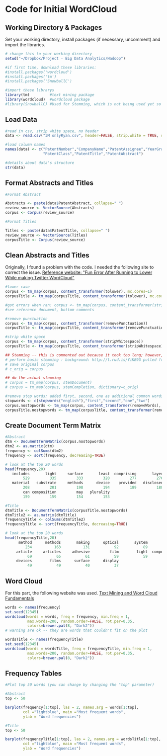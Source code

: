 # Code for Initial WordCloud

## Working Directory & Packages
Set your working directory, install packages (if necessary, uncomment) and import the libraries.

```r
# change this to your working directory
setwd("~/Dropbox/Project - Big Data Analytics/Hadoop")

#if first time, download these libraries:
#install.packages('wordcloud')
#install.packages('tm')
#install.packages('SnowballC')

#import these librarys
library(tm)         #text mining package
library(wordcloud)  #wordcloud package
#library(SnowballC) #Used for Stemming, which is not being used yet so do not need
```

## Load Data

```r
#read in csv, strip white space, no header
data <- read.csv("3M onlyRyan.csv", header=FALSE, strip.white = TRUE, stringsAsFactors=FALSE)

#load column names
names(data) <- c("PatentNumber","CompanyName","PatentAssignee","YearGranted","YearApplied",
                 "PatentClass","PatentTitle","PatentAbstract")

#details about data's structure
str(data)
```

## Format Abstracts and Titles

```r
#Format Abstract

Abstracts <- paste(data$PatentAbstract, collapse=" ")
review_source <- VectorSource(Abstracts)
corpus <- Corpus(review_source)

#Format Titles

Titles <- paste(data$PatentTitle, collapse=" ")
review_source <- VectorSource(Titles)
corpusTitle <- Corpus(review_source)
```
## Clean Abstracts and Titles
Originally, I found a problem with the code. I needed the following site to correct the issue.
[Reference website: "Fun Error After Running to Lower While making Twitter WordCloud"](http://stackoverflow.com/questions/27756693/fun-error-after-running-tolower-while-making-twitter-wordcloud)

```r
#lower case
corpus <- tm_map(corpus, content_transformer(tolower), mc.cores=1)
corpusTitle <- tm_map(corpusTitle, content_transformer(tolower), mc.cores=1)

#got errors when ran: corpus <- tm_map(corpus, content_transformer(stri_trans_tolower))
#see reference document, bottom comments

#remove punctuation
corpus <- tm_map(corpus, content_transformer(removePunctuation))
corpusTitle <- tm_map(corpusTitle, content_transformer(removePunctuation))

#strip white space
corpus <- tm_map(corpus, content_transformer(stripWhitespace))
corpusTitle <- tm_map(corpusTitle, content_transformer(stripWhitespace))

## Stemming -- this is commented out because it took too long; however, we'll need to run this evenutally
# perform basic stemming : background: http://l.rud.is/YiKB9G pulled from: http://www.r-bloggers.com/visualizing-risky-words-part-2/
# save original corpus
# c_orig = corpus

## do the actual stemming
# corpus = tm_map(corpus, stemDocument)
# corpus = tm_map(corpus, stemCompletion, dictionary=c_orig)

#remove stop words; added first, second, one as additional common words that don't seem to add value
stopwords <- c(stopwords("english"),"first","second","one","two")
corpus.nostopwords <- tm_map(corpus, content_transformer(removeWords), stopwords)
corpusTitle.nostopwords <- tm_map(corpusTitle, content_transformer(removeWords), stopwords)
```

## Create Document Term Matrix

```r
#Abstract
dtm <- DocumentTermMatrix(corpus.nostopwords)
dtm2 <- as.matrix(dtm)
frequency <- colSums(dtm2)
frequency <- sort(frequency, decreasing=TRUE)

# look at the top 20 words
head(frequency,20)
   includes       light     surface       least  comprising       layer     optical      method 
        529         335         333         320         277         276         230         229 
   material   substrate     methods      device    provided   disclosed        film      system 
        208         201         198         194         189         188         183         164 
        can composition         may   plurality 
        159         159         154         153 

#Title
dtmTitle <- DocumentTermMatrix(corpusTitle.nostopwords)
dtmTitle2 <- as.matrix(dtmTitle)
frequencyTitle <- colSums(dtmTitle2)
frequencyTitle <- sort(frequencyTitle, decreasing=TRUE)

# look at the top 20 words
head(frequencyTitle,20)
      method      methods       making      optical       system       device compositions        using 
         234          163          131           92           89           87           72           70 
     article     articles     adhesive         film        light  composition    apparatus     assembly 
          69           65           61           59           59           53           52           50 
     devices        films      surface      display 
          49           49           40           37 

```

## Word Cloud

For this part, the following website was used. [Text Mining and Word Cloud Fundamentals](http://www.sthda.com/english/wiki/text-mining-and-word-cloud-fundamentals-in-r-5-simple-steps-you-should-know)

```r
words <- names(frequency)
set.seed(12345)
wordcloud(words = words, freq = frequency, min.freq = 1,
          max.words=200, random.order=FALSE, rot.per=0.35, 
          colors=brewer.pal(8, "Dark2"))
# warning are ok -- they are words that couldn't fit on the plot

wordsTitle <- names(frequencyTitle)
set.seed(12345)
wordcloud(words = wordsTitle, freq = frequencyTitle, min.freq = 1,
          max.words=200, random.order=FALSE, rot.per=0.35, 
          colors=brewer.pal(8, "Dark2"))
```

## Frequency Tables

```r
#Plot top 50 words (you can change by changing the "top" parameter)

#Abstract 
top <- 50

barplot(frequency[1:top], las = 2, names.arg = words[1:top],
        col ="lightblue", main ="Most frequent words",
        ylab = "Word frequencies")

#Title
top <- 50

barplot(frequencyTitle[1:top], las = 2, names.arg = wordsTitle[1:top],
        col ="lightblue", main ="Most frequent words",
        ylab = "Word frequencies")
```
